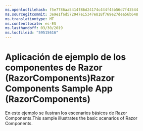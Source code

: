 ```yaml
---
ms.openlocfilehash: f5e7786aa5414f86d24174c444f45b56d7f43544
ms.sourcegitcommit: 3e9e1f6d572947e15347e818f769e27dea56b648
ms.translationtype: MT
ms.contentlocale: es-ES
ms.lasthandoff: 03/30/2019
ms.locfileid: "59515616"
---
```

# <a name="razor-components-sample-app-razorcomponents"></a><span data-ttu-id="57909-101">Aplicación de ejemplo de los componentes de Razor (RazorComponents)</span><span class="sxs-lookup"><span data-stu-id="57909-101">Razor Components Sample App (RazorComponents)</span></span>

<span data-ttu-id="57909-102">En este ejemplo se ilustran los escenarios básicos de Razor Components.</span><span class="sxs-lookup"><span data-stu-id="57909-102">This sample illustrates the basic scenarios of Razor Components.</span></span>
